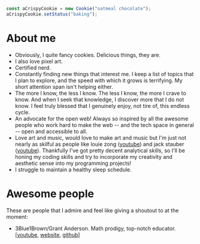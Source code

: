 ```ts
const aCrispyCookie = new Cookie("oatmeal chocolate");
aCrispyCookie.setStatus("baking");
```

# About me

- Obviously, I quite fancy cookies. Delicious things, they are.
- I also love pixel art.
- Certified nerd.
- Constantly finding new things that interest me. I keep a list of topics that I plan to explore, and the speed with which it grows is terrifying. My short attention span isn't helping either.
- The more I know, the less I know. The less I know, the more I crave to know. And when I seek that knowledge, I discover more that I do not know. I feel truly blessed that I genuinely enjoy, not tire of, this endless cycle.
- An advocate for the open web! Always so inspired by all the awesome people who work hard to make the web -- and the tech space in general -- open and accessible to all.
- Love art and music, would love to make art and music but I'm just not nearly as skilful as people like louie zong ([youtube](https://www.youtube.com/everydaylouie)) and jack stauber ([youtube](https://www.youtube.com/jackstauber)). Thankfully I've got pretty decent analytical skills, so I'll be honing my coding skills and try to incorporate my creativity and aesthetic sense into my programming projects!
- I struggle to maintain a healthy sleep schedule. 

# Awesome people

These are people that I admire and feel like giving a shoutout to at the moment:

- 3Blue1Brown/Grant Anderson. Math prodigy, top-notch educator. [[youtube](https://www.youtube.com/channel/UCYO_jab_esuFRV4b17AJtAw), [website](https://www.3blue1brown.com/), [github](https://github.com/3b1b)]